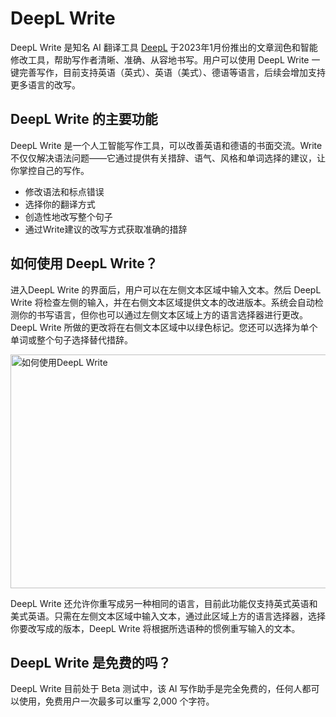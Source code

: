 # DeepL Write

DeepL Write 是知名 AI 翻译工具 <a href="https://ai-bot.cn/sites/1384.html">DeepL</a> 于2023年1月份推出的文章润色和智能修改工具，帮助写作者清晰、准确、从容地书写。用户可以使用 DeepL Write 一键完善写作，目前支持英语（英式）、英语（美式）、德语等语言，后续会增加支持更多语言的改写。
<h2>DeepL Write 的主要功能</h2>
DeepL Write 是一个人工智能写作工具，可以改善英语和德语的书面交流。Write 不仅仅解决语法问题——它通过提供有关措辞、语气、风格和单词选择的建议，让你掌控自己的写作。
<ul>
 	<li>修改语法和标点错误</li>
 	<li>选择你的翻译方式</li>
 	<li>创造性地改写整个句子</li>
 	<li>通过Write建议的改写方式获取准确的措辞</li>
</ul>
<h2>如何使用 DeepL Write？</h2>
进入DeepL Write 的界面后，用户可以在左侧文本区域中输入文本。然后 DeepL Write 将检查左侧的输入，并在右侧文本区域提供文本的改进版本。系统会自动检测你的书写语言，但你也可以通过左侧文本区域上方的语言选择器进行更改。DeepL Write 所做的更改将在右侧文本区域中以绿色标记。您还可以选择为单个单词或整个句子选择替代措辞。

<a class="js" href="https://ai-bot.cn/wp-content/uploads/2023/05/deepl-write-features.png" data-fancybox="fancybox" data-caption="如何使用DeepL Write"><img class="alignnone size-full wp-image-2268 loaded" src="https://ai-bot.cn/wp-content/uploads/2023/05/deepl-write-features.png" alt="如何使用DeepL Write" width="800" height="374" data-src="https://ai-bot.cn/wp-content/uploads/2023/05/deepl-write-features.png" data-was-processed="true" /></a>

DeepL Write 还允许你重写成另一种相同的语言，目前此功能仅支持英式英语和美式英语。只需在左侧文本区域中输入文本，通过此区域上方的语言选择器，选择你要改写成的版本，DeepL Write 将根据所选语种的惯例重写输入的文本。
<h2>DeepL Write 是免费的吗？</h2>
DeepL Write 目前处于 Beta 测试中，该 AI 写作助手是完全免费的，任何人都可以使用，免费用户一次最多可以重写 2,000 个字符。